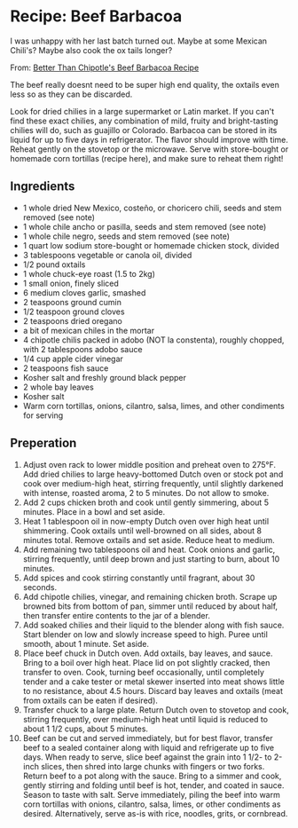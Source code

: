 # Recipe: Beef Barbacoa

I was unhappy with her last batch turned out. Maybe at some Mexican Chili's? Maybe also cook the ox tails longer?

From: [Better Than Chipotle's Beef Barbacoa Recipe](https://www.seriouseats.com/recipes/2012/04/tender-beef-barbacoa-chipotle-tacos-recipe.html)

The beef really doesnt need to be super high end quality, the oxtails even less so as they can be discarded.

Look for dried chilies in a large supermarket or Latin market. If you can't find these exact chilies, any combination of mild, fruity and bright-tasting chilies will do, such as guajillo or Colorado. Barbacoa can be stored in its liquid for up to five days in refrigerator. The flavor should improve with time. Reheat gently on the stovetop or the microwave. Serve with store-bought or homemade corn tortillas (recipe here), and make sure to reheat them right!

## Ingredients

- 1 whole dried New Mexico, costeño, or choricero chili, seeds and stem removed (see note)
- 1 whole chile ancho or pasilla, seeds and stem removed (see note)
- 1 whole chile negro, seeds and stem removed (see note)
- 1 quart low sodium store-bought or homemade chicken stock, divided
- 3 tablespoons vegetable or canola oil, divided
- 1/2 pound oxtails
- 1 whole chuck-eye roast (1.5 to 2kg)
- 1 small onion, finely sliced
- 6 medium cloves garlic, smashed
- 2 teaspoons ground cumin
- 1/2 teaspoon ground cloves
- 2 teaspoons dried oregano
- a bit of mexican chiles in the mortar
- 4 chipotle chilis packed in adobo (NOT la constenta), roughly chopped, with 2 tablespoons adobo sauce
- 1/4 cup apple cider vinegar
- 2 teaspoons fish sauce
- Kosher salt and freshly ground black pepper
- 2 whole bay leaves
- Kosher salt
- Warm corn tortillas, onions, cilantro, salsa, limes, and other condiments for serving

## Preperation

1. Adjust oven rack to lower middle position and preheat oven to 275°F. Add dried chilies to large heavy-bottomed Dutch oven or stock pot and cook over medium-high heat, stirring frequently, until slightly darkened with intense, roasted aroma, 2 to 5 minutes. Do not allow to smoke.
1. Add 2 cups chicken broth and cook until gently simmering, about 5 minutes. Place in a bowl and set aside.
1. Heat 1 tablespoon oil in now-empty Dutch oven over high heat until shimmering. Cook oxtails until well-browned on all sides, about 8 minutes total. Remove oxtails and set aside. Reduce heat to medium.
1. Add remaining two tablespoons oil and heat. Cook onions and garlic, stirring frequently, until deep brown and just starting to burn, about 10 minutes.
1. Add spices and cook stirring constantly until fragrant, about 30 seconds.
1. Add chipotle chilies, vinegar, and remaining chicken broth. Scrape up browned bits from bottom of pan, simmer until reduced by about half, then transfer entire contents to the jar of a blender.
1. Add soaked chilies and their liquid to the blender along with fish sauce. Start blender on low and slowly increase speed to high. Puree until smooth, about 1 minute. Set aside.
1. Place beef chuck in Dutch oven. Add oxtails, bay leaves, and sauce. Bring to a boil over high heat. Place lid on pot slightly cracked, then transfer to oven. Cook, turning beef occasionally, until completely tender and a cake tester or metal skewer inserted into meat shows little to no resistance, about 4.5 hours. Discard bay leaves and oxtails (meat from oxtails can be eaten if desired).
1. Transfer chuck to a large plate. Return Dutch oven to stovetop and cook, stirring frequently, over medium-high heat until liquid is reduced to about 1 1/2 cups, about 5 minutes.
1. Beef can be cut and served immediately, but for best flavor, transfer beef to a sealed container along with liquid and refrigerate up to five days. When ready to serve, slice beef against the grain into 1 1/2- to 2-inch slices, then shred into large chunks with fingers or two forks. Return beef to a pot along with the sauce. Bring to a simmer and cook, gently stirring and folding until beef is hot, tender, and coated in sauce. Season to taste with salt. Serve immediately, piling the beef into warm corn tortillas with onions, cilantro, salsa, limes, or other condiments as desired. Alternatively, serve as-is with rice, noodles, grits, or cornbread.
